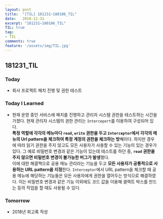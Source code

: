 ```yaml
---
layout: post
title:  "[TIL] 181231~180106_TIL"
date:   2018-12-31
excerpt: "181231~180106_TIL"
TIL: true
tag:
- TIL
comments: true
feature: '/assets/img/TIL.jpg'
---
```


## 181231_TIL

### Today 

- 회사 프로젝트 패치 진행 및 권한 테스트

### Today I Learned

- 현재 운영 중인 서비스에 패치를 진행하고 관리자 시스템 권한을 테스트하는 시간을 가졌다. 현재 관리자 시스템의 권한 관리는 `Interceport`를 이용하여 구성되어 있다.<br/> **특정 역할에 각각의 메뉴마다 `read`, `write` 권한을 두고 `Interceptor`에서 각각의 메뉴의 Url pattern을 체크하여 특정 계정의 권한을 체크하는 방식**이다. 하지만 경우에 따라 읽기 권한을 주지 않고도 모든 사용자가 사용할 수 있는 기능이 있는 경우가 있다. 그 예로 비밀번호 변경과 같은 기능이 있는데 테스트를 하던 중, **`read` 권한을 주지 않으면 비밀번호 변경이 불가능한 버그가 발생**했다.<br/> 이에 대한 해결책으로 공용 메뉴 관리라는 기능을 두고 **모든 사용자가 공통적으로 사용하는 URL pattern을 지정**한다. `Interceptor`에서 URL pattern을 체크할 때 공용 메뉴에 해당하는 기능들은 모든 사용자에게 권한을 열어두는 방식으로 해결하였다. 이는 비밀번호 변경과 같은 기능 이외에도 코드 값을 이용해 셀렉트 박스를 만드는 등의 작업을 할 때도 사용될 수 있다.

### Tomorrow

- 2018년 회고록 작성

<br/>
